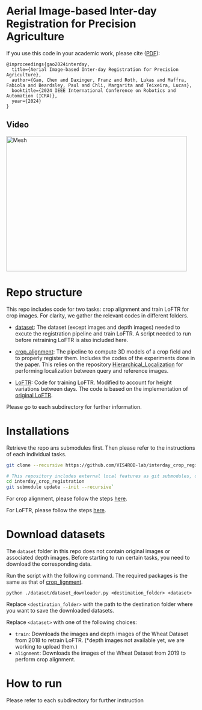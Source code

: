 # Aerial Image-based Inter-day Registration for Precision Agriculture

If you use this code in your academic work, please cite ([PDF](https://www.research-collection.ethz.ch/handle/20.500.11850/662288)):

    @inproceedings{gao2024interday,
      title={Aerial Image-based Inter-day Registration for Precision Agriculture},
      author={Gao, Chen and Daxinger, Franz and Roth, Lukas and Maffra, Fabiola and Beardsley, Paul and Chli, Margarita and Teixeira, Lucas},
      booktitle={2024 IEEE International Conference on Robotics and Automation (ICRA)},
      year={2024}
    }


## Video
<a href="https://youtu.be/RItJI8JfZsQ" target="_blank"><img src="http://img.youtube.com/vi/RItJI8JfZsQ/0.jpg" alt="Mesh" width="480" height="360" border="0" /></a>

# Repo structure
This repo includes code for two tasks: crop alignment and train LoFTR for crop images. For clarity, we gather the relevant codes in different folders.

* [dataset](./dataset/): The dataset (except images and depth images) needed to excute the registration pipeline and train LoFTR. A script needed to run before retraining LoFTR is also included here.

* [crop_alignment](./crop_alignment/): The pipeline to compute 3D models of a crop field and to properly register them. Includes the codes of the experiments done in the paper. This relies on the repository [Hierarchical_Localization](https://github.com/cvg/Hierarchical-Localization) for performing localization between query and reference images.

* [LoFTR](./LoFTR/): Code for training LoFTR. Modified to account for height variations between days. The code is based on the implementation of [original LoFTR](https://github.com/zju3dv/LoFTR).

Please go to each subdirectory for further information.

# Installations
Retrieve the repo ans submodules first. Then please refer to the instructions of each individual tasks.
```bash
git clone --recursive https://github.com/VIS4ROB-lab/interday_crop_registration/

# This repository includes external local features as git submodules, don't forget to pull submodules 
cd interday_crop_registration
git submodule update --init --recursive`
```

For crop alignment, please follow the steps [here](./crop_alignment/README.md#installation).

For LoFTR, please follow the steps [here](./LoFTR/README.md#installation).

# Download datasets
The `dataset` folder in this repo does not contain original images or associated depth images. 
Before starting to run certain tasks, you need to download the corresponding data.

 Run the script with the following command. The required packages is the same as that of [crop_lignment](../crop_alignment/README.md#installation).
```
python ./dataset/dataset_downloader.py <destination_folder> <dataset>
```

  Replace `<destination_folder>` with the path to the destination folder where you want to save the downloaded datasets.

  Replace `<dataset>` with one of the following choices:
  - `train`: Downloads the images and depth images of the Wheat Dataset from 2018 to retrain LoFTR. (*depth images not available yet, we are working to upload them.)
  - `alignment`: Downloads the images of the Wheat Dataset from 2019 to perform crop alignment.


# How to run
Please refer to each subdirectory for further instruction